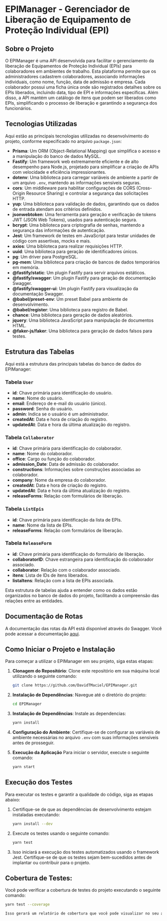 # EPIManager - Gerenciador de Liberação de Equipamento de Proteção Individual (EPI)

## Sobre o Projeto

O EPIManager é uma API desenvolvida para facilitar o gerenciamento da liberação de Equipamentos de Proteção Individual (EPIs) para colaboradores em ambientes de trabalho. Esta plataforma permite que os administradores cadastrem colaboradores, associando informações individuais, como nome, função, data de admissão e empresa. Cada colaborador possui uma ficha única onde são registrados detalhes sobre os EPIs liberados, incluindo data, tipo de EPI e informações específicas. Além disso, a API mantém um catálogo de itens que podem ser liberados como EPIs, simplificando o processo de liberação e garantindo a segurança dos funcionários.

## Tecnologias Utilizadas

Aqui estão as principais tecnologias utilizadas no desenvolvimento do projeto, conforme especificado no arquivo `package.json`:

- **Prisma**: Um ORM (Object-Relational Mapping) que simplifica o acesso e a manipulação do banco de dados MySQL.
- **Fastify**: Um framework web extremamente eficiente e de alto desempenho para Node.js, projetado para simplificar a criação de APIs com velocidade e eficiência impressionantes.
- **dotenv**: Uma biblioteca para carregar variáveis de ambiente a partir de um arquivo `.env`, mantendo as informações sensíveis seguras.
- **cors**: Um middleware para habilitar configurações de CORS (Cross-Origin Resource Sharing) e controlar a segurança das solicitações HTTP.
- **yup**: Uma biblioteca para validação de dados, garantindo que os dados de entrada atendam aos critérios definidos.
- **jsonwebtoken**: Uma ferramenta para geração e verificação de tokens JWT (JSON Web Tokens), usados para autenticação segura.
- **bcrypt**: Uma biblioteca para criptografia de senhas, mantendo a segurança das informações de autenticação.
- **Jest**: Um framework de testes em JavaScript para testar unidades de código com assertivas, mocks e mais.
- **axios**: Uma biblioteca para realizar requisições HTTP.
- **uuid**: Uma biblioteca para geração de identificadores únicos.
- **pg**: Um driver para PostgreSQL.
- **pg-mem**: Uma biblioteca para criação de bancos de dados temporários em memória.
- **@fastify/static**: Um plugin Fastify para servir arquivos estáticos.
- **@fastify/swagger**: Um plugin Fastify para geração de documentação Swagger.
- **@fastify/swagger-ui**: Um plugin Fastify para visualização da documentação Swagger.
- **@babel/preset-env**: Um preset Babel para ambiente de desenvolvimento.
- **@babel/register**: Uma biblioteca para registro de Babel.
- **chance**: Uma biblioteca para geração de dados aleatórios.
- **jquery**: Uma biblioteca JavaScript para manipulação de documentos HTML.
- **@faker-js/faker**: Uma biblioteca para geração de dados falsos para testes.

## Estrutura das Tabelas

Aqui está a estrutura das principais tabelas do banco de dados do EPIManager:

### Tabela `User`

- **id**: Chave primária para identificação do usuário.
- **name**: Nome do usuário.
- **email**: Endereço de e-mail do usuário (único).
- **password**: Senha do usuário.
- **admin**: Indica se o usuário é um administrador.
- **createdAt**: Data e hora de criação do registro.
- **updatedAt**: Data e hora da última atualização do registro.

### Tabela `Collaborator`

- **id**: Chave primária para identificação do colaborador.
- **name**: Nome do colaborador.
- **office**: Cargo ou função do colaborador.
- **admission_Date**: Data de admissão do colaborador.
- **constructions**: Informações sobre construções associadas ao colaborador.
- **company**: Nome da empresa do colaborador.
- **createdAt**: Data e hora de criação do registro.
- **updatedAt**: Data e hora da última atualização do registro.
- **releaseForms**: Relação com formulários de liberação.

### Tabela `ListEpis`

- **id**: Chave primária para identificação da lista de EPIs.
- **name**: Nome da lista de EPIs.
- **releaseForms**: Relação com formulários de liberação.

### Tabela `ReleaseForm`

- **id**: Chave primária para identificação do formulário de liberação.
- **collaboratorID**: Chave estrangeira para identificação do colaborador associado.
- **collaborator**: Relação com o colaborador associado.
- **itens**: Lista de IDs de itens liberados.
- **listaItens**: Relação com a lista de EPIs associada.

Esta estrutura de tabelas ajuda a entender como os dados estão organizados no banco de dados do projeto, facilitando a compreensão das relações entre as entidades.


## Documentação de Rotas

A documentação das rotas da API está disponível através do Swagger. Você pode acessar a documentação [aqui](URL_DO_SWAGGER).

## Como Iniciar o Projeto e Instalação

Para começar a utilizar o EPIManager em seu projeto, siga estas etapas:

1. **Clonagem do Repositório**: Clone este repositório em sua máquina local utilizando o seguinte comando:

   ```bash
   git clone https://github.com/DavidTMaciel/EPIManager.git

2. **Instalação de Dependências**: Navegue até o diretório do projeto:

   ```bash
   cd EPIManager
3. **Instalação de Dependências**: Instale as dependencias:
   ```bash
   yarn install
4. **Configuração do Ambiente**: Certifique-se de configurar as variáveis de ambiente necessárias no arquivo `.env` com suas informações sensíveis antes de prosseguir.

5. **Execução da Aplicação**
Para iniciar o servidor, execute o seguinte comando:
   ```bash
   yarn start
## Execução dos Testes

Para executar os testes e garantir a qualidade do código, siga as etapas abaixo:

1. Certifique-se de que as dependências de desenvolvimento estejam instaladas executando:

   ```bash
   yarn install --dev
2. Execute os testes usando o seguinte comando:
   ```bash
   yarn test
3. Isso iniciará a execução dos testes automatizados usando o framework Jest. Certifique-se de que os testes sejam bem-sucedidos antes de implantar ou contribuir para o projeto.
## Cobertura de Testes:
  Você pode verificar a cobertura de testes do projeto executando o seguinte comando:
  ```bash
  yarn test --coverage

Isso gerará um relatório de cobertura que você pode visualizar no seu ambiente de desenvolvimento. Geralmente, o relatório de cobertura é gerado em uma pasta como coverage/ ou similar.

